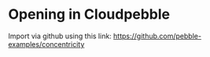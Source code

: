 # Opening in Cloudpebble

Import via github using this link: https://github.com/pebble-examples/concentricity
